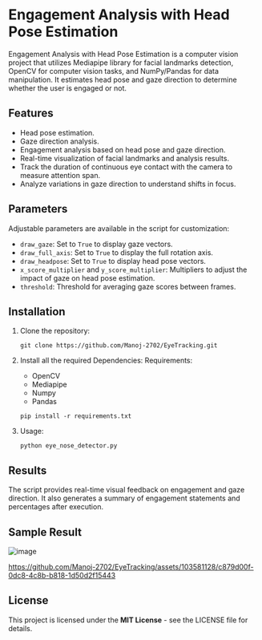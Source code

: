 # Engagement Analysis with Head Pose Estimation

Engagement Analysis with Head Pose Estimation is a computer vision project that utilizes Mediapipe library for facial landmarks detection, OpenCV for computer vision tasks, and NumPy/Pandas for data manipulation. It estimates head pose and gaze direction to determine whether the user is engaged or not.

## Features

- Head pose estimation.
- Gaze direction analysis.
- Engagement analysis based on head pose and gaze direction.
- Real-time visualization of facial landmarks and analysis results.
- Track the duration of continuous eye contact with the camera to measure attention span.
- Analyze variations in gaze direction to understand shifts in focus.

## Parameters

Adjustable parameters are available in the script for customization:

- `draw_gaze`: Set to `True` to display gaze vectors.
- `draw_full_axis`: Set to `True` to display the full rotation axis.
- `draw_headpose`: Set to `True` to display head pose vectors.
- `x_score_multiplier` and `y_score_multiplier`: Multipliers to adjust the impact of gaze on head pose estimation.
- `threshold`: Threshold for averaging gaze scores between frames.

## Installation

1. Clone the repository:

   ```
   git clone https://github.com/Manoj-2702/EyeTracking.git
   ```

2. Install all the required Dependencies:
   Requirements:

   - OpenCV
   - Mediapipe
   - Numpy
   - Pandas

   ```
   pip install -r requirements.txt
   ```

3. Usage:
   ```
   python eye_nose_detector.py
   ```

## Results

The script provides real-time visual feedback on engagement and gaze direction. It also generates a summary of engagement statements and percentages after execution.

## Sample Result

![image](https://github.com/Manoj-2702/EyeTracking/assets/103581128/7ce34aa0-d511-41a9-95b3-1efb66082e2b)

https://github.com/Manoj-2702/EyeTracking/assets/103581128/c879d00f-0dc8-4c8b-b818-1d50d2f15443


## License

This project is licensed under the <b>MIT License</b> - see the LICENSE file for details.
